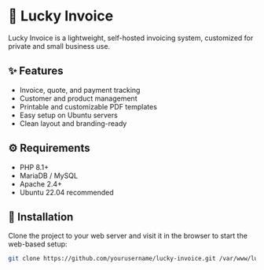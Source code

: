 # 💼 Lucky Invoice

Lucky Invoice is a lightweight, self-hosted invoicing system, customized for private and small business use.

## ✨ Features

- Invoice, quote, and payment tracking  
- Customer and product management  
- Printable and customizable PDF templates  
- Easy setup on Ubuntu servers  
- Clean layout and branding-ready

## ⚙️ Requirements

- PHP 8.1+  
- MariaDB / MySQL  
- Apache 2.4+  
- Ubuntu 22.04 recommended

## 🚀 Installation

Clone the project to your web server and visit it in the browser to start the web-based setup:

```bash
git clone https://github.com/yourusername/lucky-invoice.git /var/www/lucky-invoice
